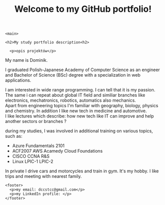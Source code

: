 <html>
<header>
<h1>Welcome to my GitHub portfolio!</h1>
</header>
  
    <main>
    
    <h2>My study portfolio description<h2>
      
      <p>opis projektów</p>
    
  </main>

  <aside>
  
  <p>My name is Dominik.</p>
  
  <p>I graduated Polish-Japanese Academy of Computer Science as an engineer and Bachelor of Science (BSc) degree with a specialization in web applications. </p>
  
  <p>I am interested in wide range programming. I can tell that it is my passion. <br /> The same i can repeat about global IT field and similiar branches like electronics, mechatronics, robotics, automatics also mechanics. <br /> Apart from engineering topics I'm familiar with geography, biology, physics and chemistry. In addition I like new tech in medicine and automotive. <br /> I like lectures which describe: how new tech like IT can improve and help another sectors or branches ?</p>
  
  <p>during my studies, I was involved in additional training on various topics, such as:
  <ul>
    <li>Azure Fundamentals 2101</li>
    <li>ACF2007 AWS Acamedy Cloud Foundations</li>
    <li>CISCO CCNA R&S</li>
    <li>Linux LPIC-1 LPIC-2</li>
  </ul>
  </p>
  
 
  <p>In private I drive cars and motorcycles and train in gym. It's my hobby. I like trips and meeting with nearest family.</p>
  
</aside>
      
    <footer>
      <p>my email: dccstcc@gmail.com</p>
      <p>my LinkedIn profile: </p>
    </footer>
</html>


